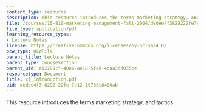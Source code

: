 ```yaml
---
content_type: resource
description: This resource introduces the terms marketing strategy, and tactics.
file: /courses/15-810-marketing-management-fall-2004/dedee4f3829222fe7e1219788c8400ab_c1_introduction.pdf
file_type: application/pdf
learning_resource_types:
- Lecture Notes
license: https://creativecommons.org/licenses/by-nc-sa/4.0/
ocw_type: OCWFile
parent_title: Lecture Notes
parent_type: CourseSection
parent_uid: a12209c7-40e6-ae18-5fad-4daa3dd035ce
resourcetype: Document
title: c1_introduction.pdf
uid: dedee4f3-8292-22fe-7e12-19788c8400ab
---
```

This resource introduces the terms marketing strategy, and tactics.